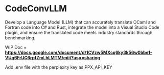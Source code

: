 # CodeConvLLM

Develop a Language Model (LLM) that can accurately translate OCaml and Fortran code into C# and Rust, integrate the model into a Visual Studio Code plugin, and ensure the translated code meets industry standards through benchmarking.

WIP Doc = **https://docs.google.com/document/d/1CVzw5MXcq6ky3k56w0bbe1-VUq6FrUC6rpfZmLhLMTM/edit?usp=sharing**

Add .env file with the perplexity key as PPX_API_KEY
